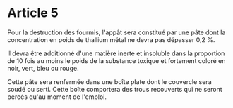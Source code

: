 # Article 5

Pour la destruction des fourmis, l'appât sera constitué par une pâte dont la concentration en poids de thallium métal ne devra pas dépasser 0,2 %.

Il devra être additionné d'une matière inerte et insoluble dans la proportion de 10 fois au moins le poids de la substance toxique et fortement coloré en noir, vert, bleu ou rouge.

Cette pâte sera renfermée dans une boîte plate dont le couvercle sera soudé ou serti. Cette boîte comportera des trous recouverts qui ne seront percés qu'au moment de l'emploi.

